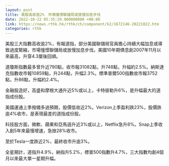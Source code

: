 ```yaml
---
layout: post
title: 美股高收逾2%　市場憧憬聯儲局或放慢加息步伐
date: 2022-10-22 05:35:29.000000000 +08:00
link: https://news.rthk.hk/rthk/ch/component/k2/1672146-20221022.htm
categories: rthk
---
```


美股三大指數高收逾2%，有報道指，部分美國聯儲局官員擔心持續大幅加息或導致過度緊縮，市場憧憬聯儲局或放慢加息步伐。美國10年期債息創2007年11月以來最高，升穿4.3厘後回順。

道瓊斯指數最多曾升近790點，收市報31082點，升748點，升幅約2.5%。納斯達克指數收市報10859點，升244點，升幅2.3%。標準普爾500指數收市報3752點，升86點，升幅約2.4%。

金融股造好，高盛和摩根大通升近5%或以上，卡特彼勒升6%，是升幅最大的道指成份股。

美國運通上季撥備多過預期，股價低收近2%。Verizon上季盈利跌23%，股價跌逾4%收市，是表現最差的道指成份股。

科技股方面，微軟、蘋果和亞馬遜升近3%或以上，Netflix急升8%。Snap上季收入創5年來最慢增速，急挫28%收市。

至於Tesla一度跌近2%，最終收市升逾3%。

全星期計，道指升4.9%，納指升5.2%，標普500指數升4.7%，三大指數均創4個月以來最大單一星期升幅。
